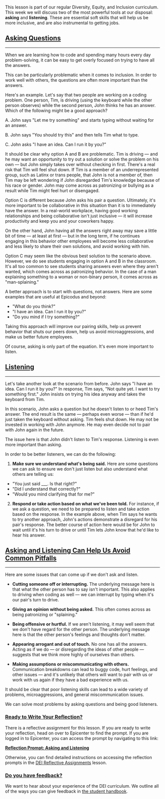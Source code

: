 This lesson is part of our regular Diversity, Equity, and Inclusion curriculum. This week we will discuss two of the most powerful tools at our disposal: **asking** and **listening**. These are essential soft skills that will help us be more inclusive, and are also instrumental to getting jobs.

## [Asking Questions](#asking-questions)

---

When we are learning how to code and spending many hours every day problem-solving, it can be easy to get overly focused on trying to have all the answers.

This can be particularly problematic when it comes to inclusion. In order to work well with others, the questions are often more important than the answers.

Here's an example. Let's say that two people are working on a coding problem. One person, Tim, is driving (using the keyboard while the other person observes) while the second person, John thinks he has an answer. Which of the following might be a good approach?

A. John says "Let me try something" and starts typing without waiting for an answer.

B. John says "You should try this" and then tells Tim what to type.

C. John asks "I have an idea. Can I run it by you?"

It should be clear why option A and B are problematic. Tim is driving — and he may want an opportunity to try out a solution or solve the problem on his own — but John simply takes over without checking in first. There's a real risk that Tim will feel shut down. If Tim is a member of an underrepresented group, such as Latinx or trans people, that John is not a member of, then Tim may be left wondering if John disregarded Tim's knowledge because of his race or gender. John may come across as patronizing or bullying as a result while Tim might feel hurt or disengaged.

Option C is different because John asks his pair a question. Ultimately, it's more important to be collaborative in this situation than it is to immediately have the answer. In a real-world workplace, having good working relationships and being collaborative isn't just inclusive — it will increase productivity and keep you and your coworkers happy.

On the other hand, John having all the answers right away may save a little bit of time — at least at first — but in the long term, if he continues engaging in this behavior other employees will become less collaborative and less likely to share their own solutions, and avoid working with him.

Option C may seem like the obvious best solution to the scenario above. However, we do see students engaging in option A and B in the classroom. It's all too common to see students sharing answers even where they aren't wanted, which comes across as patronizing behavior. In the case of a man explaining something to a woman or non-binary person, it comes across as "man-splaining."

A better approach is to start with questions, not answers. Here are some examples that are useful at Epicodus and beyond:

* "What do you think?"
* "I have an idea. Can I run it by you?"
* "Do you mind if I try something?"

Taking this approach will improve our pairing skills, help us prevent behavior that shuts our peers down, help us avoid microaggressions, and make us better future employees.

Of course, asking is only part of the equation. It's even more important to listen.

## [Listening](#listening)

---

Let's take another look at the scenario from before. John says "I have an idea. Can I run it by you?" In response, Tim says, "Not quite yet. I want to try something first." John insists on trying his idea anyway and takes the keyboard from Tim.

In this scenario, John asks a question but he doesn't listen to or heed Tim's answer. The end result is the same — perhaps even worse — than if he'd just taken the keyboard without asking. Tim feels shut down. He may not be invested in working with John anymore. He may even decide not to pair with John again in the future.

The issue here is that John didn't listen to Tim's response. Listening is even more important than asking.

In order to be better listeners, we can do the following:

1. **Make sure we understand what's being said.** Here are some questions we can ask to ensure we don't just listen but also understand what others are telling us:
  * "You just said ___. Is that right?"
  * "Did I understand that correctly?"
  * "Would you mind clarifying that for me?"

2. **Respond or take action based on what we've been told.** For instance, if we ask a question, we need to be prepared to listen and take action based on the response. In the example above, when Tim says he wants to try another approach, John's actions demonstrate a disregard for his pair's response. The better course of action here would be for John to wait until it's his turn to drive or until Tim lets John know that he'd like to hear his answer.

## [Asking and Listening Can Help Us Avoid Common Pitfalls](#asking-and-listening-can-help-us-avoid-common-pitfalls)

---

Here are some issues that can come up if we don't ask and listen.

* **Cutting someone off or interrupting.** The underlying message here is that what the other person has to say isn't important. This also applies to driving when coding as well — we can interrupt by typing when it's our pair's turn to drive.

* **Giving an opinion without being asked.** This often comes across as being patronizing or "splaining."

* **Being offensive or hurtful.** If we aren't listening, it may well seem that we don't have regard for the other person. The underlying message here is that the other person's feelings and thoughts don't matter.

* **Appearing arrogant and out of touch.** No one has all the answers. Acting as if we do — or disregarding the ideas of other people — suggests that we think more highly of ourselves than others.

* **Making assumptions or miscommunicating with others.** Communication breakdowns can lead to buggy code, hurt feelings, and other issues — and it's unlikely that others will want to pair with us or work with us again if they have a bad experience with us.

It should be clear that poor listening skills can lead to a wide variety of problems, microaggressions, and general miscommunication issues.

We can solve most problems by asking questions and being good listeners.

### [Ready to Write Your Reflection?](#ready-to-write-your-reflection)

There is a reflective assignment for this lesson. If you are ready to write your reflection, head on over to Epicenter to find the prompt. If you are logged in to Epicenter, you can access the prompt by navigating to this link:

**<span class="glyphicon glyphicon-link"></span> [Reflection Prompt: Asking and Listening](https://epicenter.epicodus.com/journals?title=Asking+and+Listening)** 

Otherwise, you can find detailed instructions on accessing the reflection prompts in the [DEI Reflective Assignments](https://pre-work.learnhowtoprogram.com/getting-started-at-epicodus/dei-reflective-assignments#finding-the-reflection-prompts) lesson.

### [Do you have feedback?](#do-you-have-feedback)

We want to hear about your experience of the DEI curriculum. We outline all of the ways you can give feedback in [the student handbook](/student-handbook#giving-feedback).